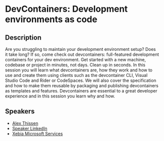 # DevContainers: Development environments as code

## Description

Are you struggling to maintain your development environment setup? Does it take long? If so, come check out devcontainers: full-featured development containers for your dev environment. Get started with a new machine, codebase or project in minutes, not days. Clean up in seconds.
In this session you will learn what devcontainers are, how they work and how to use and create them using clients such as the devcontainer CLI, Visual Studio Code and Rider or CodeSpaces.
We will also cover the specification and how to make them reusable by packaging and publishing devcontainers as templates and features. 
Devcontainers are essential to a great developer experience and in this session you learn why and how.

## Speakers

- [Alex Thissen](https://x.com/alexthissen)
- [Speaker LinkedIn](https://linkedin.com/in/alexthissen)
- [Xebia Microsoft Services](https://xebia.com)
